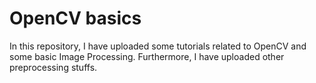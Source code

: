 # OpenCV basics
In this repository, I have uploaded some tutorials related to OpenCV and some basic Image Processing.
Furthermore, I have uploaded other preprocessing stuffs.
